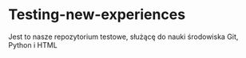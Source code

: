 # Testing-new-experiences
Jest to nasze repozytorium testowe, służącę do nauki środowiska Git, Python i HTML
